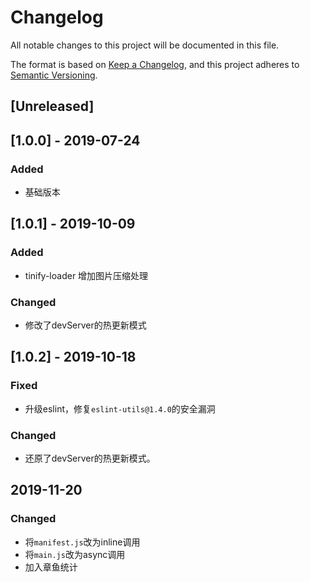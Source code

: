 # Changelog
All notable changes to this project will be documented in this file.

The format is based on [Keep a Changelog](https://keepachangelog.com/en/1.0.0/),
and this project adheres to [Semantic Versioning](https://semver.org/spec/v2.0.0.html).

## [Unreleased]

## [1.0.0] - 2019-07-24
### Added
- 基础版本

## [1.0.1] - 2019-10-09
### Added
- tinify-loader 增加图片压缩处理

### Changed
- 修改了devServer的热更新模式

## [1.0.2] - 2019-10-18
### Fixed
- 升级eslint，修复`eslint-utils@1.4.0`的安全漏洞

### Changed
- 还原了devServer的热更新模式。

## 2019-11-20
### Changed
- 将`manifest.js`改为inline调用
- 将`main.js`改为async调用
- 加入章鱼统计

